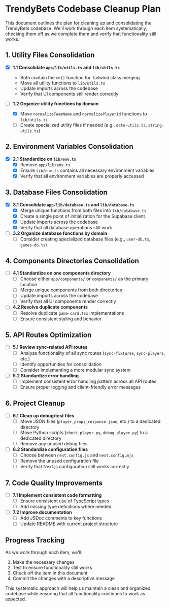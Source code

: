 # TrendyBets Codebase Cleanup Plan

This document outlines the plan for cleaning up and consolidating the TrendyBets codebase. We'll work through each item systematically, checking them off as we complete them and verify that functionality still works.

## 1. Utility Files Consolidation

- [x] **1.1 Consolidate `app/lib/utils.ts` and `lib/utils.ts`**
  - Both contain the `cn()` function for Tailwind class merging
  - Move all utility functions to `lib/utils.ts`
  - Update imports across the codebase
  - Verify that UI components still render correctly

- [ ] **1.2 Organize utility functions by domain**
  - [x] Move `normalizeTeamName` and `normalizePlayerId` functions to `lib/utils.ts`
  - [ ] Create specialized utility files if needed (e.g., `date-utils.ts`, `string-utils.ts`)

## 2. Environment Variables Consolidation

- [x] **2.1 Standardize on `lib/env.ts`**
  - [x] Remove `app/lib/env.ts`
  - [x] Ensure `lib/env.ts` contains all necessary environment variables
  - [x] Verify that all environment variables are properly accessed

## 3. Database Files Consolidation

- [x] **3.1 Consolidate `app/lib/database.ts` and `lib/database.ts`**
  - [x] Merge unique functions from both files into `lib/database.ts`
  - [x] Create a single point of initialization for the Supabase client
  - [x] Update imports across the codebase
  - [x] Verify that all database operations still work

- [ ] **3.2 Organize database functions by domain**
  - [ ] Consider creating specialized database files (e.g., `user-db.ts`, `games-db.ts`)

## 4. Components Directories Consolidation

- [ ] **4.1 Standardize on one components directory**
  - [ ] Choose either `app/components/` or `components/` as the primary location
  - [ ] Merge unique components from both directories
  - [ ] Update imports across the codebase
  - [ ] Verify that all UI components render correctly

- [ ] **4.2 Resolve duplicate components**
  - [ ] Resolve duplicate `game-card.tsx` implementations
  - [ ] Ensure consistent styling and behavior

## 5. API Routes Optimization

- [ ] **5.1 Review sync-related API routes**
  - [ ] Analyze functionality of all sync routes (`sync-fixtures`, `sync-players`, etc.)
  - [ ] Identify opportunities for consolidation
  - [ ] Consider implementing a more modular sync system

- [ ] **5.2 Standardize error handling**
  - [ ] Implement consistent error handling pattern across all API routes
  - [ ] Ensure proper logging and client-friendly error messages

## 6. Project Cleanup

- [ ] **6.1 Clean up debug/test files**
  - [ ] Move JSON files (`player_props_response.json`, etc.) to a dedicated directory
  - [ ] Move Python scripts (`check_player.py`, `debug_player.py`) to a dedicated directory
  - [ ] Remove any unused debug files

- [ ] **6.2 Standardize configuration files**
  - [ ] Choose between `next.config.js` and `next.config.mjs`
  - [ ] Remove the unused configuration file
  - [ ] Verify that Next.js configuration still works correctly

## 7. Code Quality Improvements

- [ ] **7.1 Implement consistent code formatting**
  - [ ] Ensure consistent use of TypeScript types
  - [ ] Add missing type definitions where needed

- [ ] **7.2 Improve documentation**
  - [ ] Add JSDoc comments to key functions
  - [ ] Update README with current project structure

## Progress Tracking

As we work through each item, we'll:
1. Make the necessary changes
2. Test to ensure functionality still works
3. Check off the item in this document
4. Commit the changes with a descriptive message

This systematic approach will help us maintain a clean and organized codebase while ensuring that all functionality continues to work as expected. 